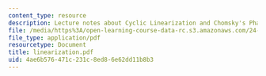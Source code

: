 ```yaml
---
content_type: resource
description: Lecture notes about Cyclic Linearization and Chomsky's Phases.
file: /media/https%3A/open-learning-course-data-rc.s3.amazonaws.com/24-952-advanced-syntax-spring-2007/4ae6b576471c231c8ed86e62dd11b8b3_linearization.pdf
file_type: application/pdf
resourcetype: Document
title: linearization.pdf
uid: 4ae6b576-471c-231c-8ed8-6e62dd11b8b3
---
```


